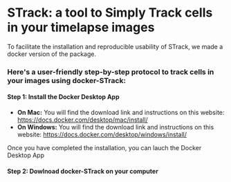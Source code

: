 # STrack: a tool to Simply Track cells in your timelapse images

To facilitate the installation and reproducible usability of STrack, we made a docker version of the package.

### Here's a user-friendly step-by-step protocol to track cells in your images using docker-STrack:

#### Step 1: Install the Docker Desktop App

- **On Mac:** You will find the download link and instructions on this website: https://docs.docker.com/desktop/mac/install/
- **On Windows:** You will find the download link and instructions on this website: https://docs.docker.com/desktop/windows/install/

Once you have completed the installation, you can lauch the Docker Desktop App

#### Step 2: Dowlnoad docker-STrack on your computer









